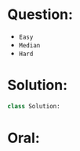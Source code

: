 # Question:  
+ `Easy`
+ `Median`
+ `Hard`


# Solution:
```python {.line-numbers}
class Solution:
```

# Oral:
